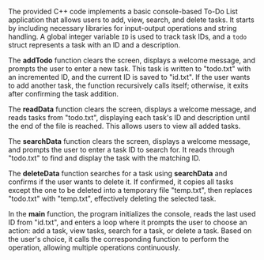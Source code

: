 The provided C++ code implements a basic console-based To-Do List application that allows users to add, view, search, and delete tasks. It starts by including necessary libraries for input-output operations and string handling. A global integer variable `ID` is used to track task IDs, and a `todo` struct represents a task with an ID and a description.

The **addTodo** function clears the screen, displays a welcome message, and prompts the user to enter a new task. This task is written to "todo.txt" with an incremented ID, and the current ID is saved to "id.txt". If the user wants to add another task, the function recursively calls itself; otherwise, it exits after confirming the task addition.

The **readData** function clears the screen, displays a welcome message, and reads tasks from "todo.txt", displaying each task's ID and description until the end of the file is reached. This allows users to view all added tasks.

The **searchData** function clears the screen, displays a welcome message, and prompts the user to enter a task ID to search for. It reads through "todo.txt" to find and display the task with the matching ID.

The **deleteData** function searches for a task using **searchData** and confirms if the user wants to delete it. If confirmed, it copies all tasks except the one to be deleted into a temporary file "temp.txt", then replaces "todo.txt" with "temp.txt", effectively deleting the selected task.

In the **main** function, the program initializes the console, reads the last used ID from "id.txt", and enters a loop where it prompts the user to choose an action: add a task, view tasks, search for a task, or delete a task. Based on the user's choice, it calls the corresponding function to perform the operation, allowing multiple operations continuously.